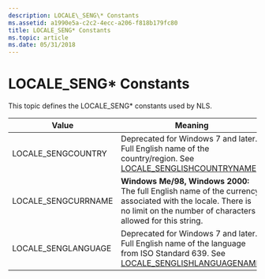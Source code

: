 ```yaml
---
description: LOCALE\_SENG\* Constants
ms.assetid: a1990e5a-c2c2-4ecc-a206-f818b179fc80
title: LOCALE_SENG* Constants
ms.topic: article
ms.date: 05/31/2018
---
```


# LOCALE\_SENG\* Constants

This topic defines the LOCALE\_SENG\* constants used by NLS.



| Value                | Meaning                                                                                                                                                                   |
|----------------------|---------------------------------------------------------------------------------------------------------------------------------------------------------------------------|
| LOCALE\_SENGCOUNTRY  | Deprecated for Windows 7 and later. Full English name of the country/region. See [LOCALE\_SENGLISHCOUNTRYNAME](locale-senglish-constants.md).                            |
| LOCALE\_SENGCURRNAME | **Windows Me/98, Windows 2000:** The full English name of the currency associated with the locale. There is no limit on the number of characters allowed for this string. |
| LOCALE\_SENGLANGUAGE | Deprecated for Windows 7 and later. Full English name of the language from ISO Standard 639. See [LOCALE\_SENGLISHLANGUAGENAME](locale-senglish-constants.md).           |



 

 

 



